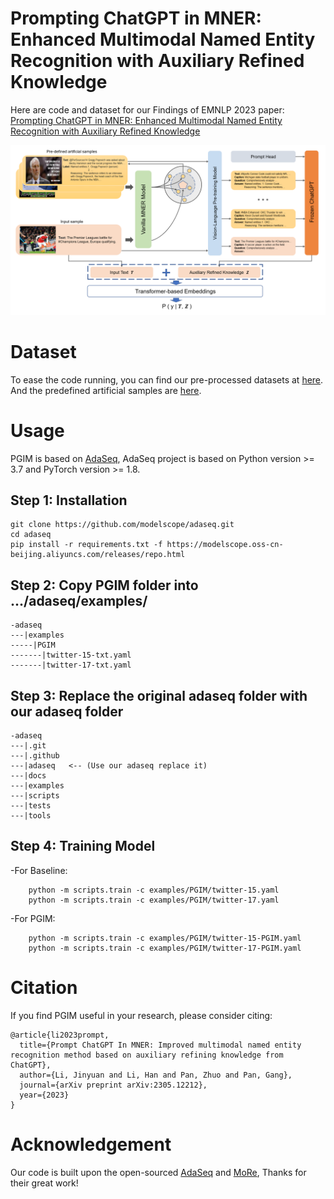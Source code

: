 # Prompting ChatGPT in MNER: Enhanced Multimodal Named Entity Recognition with Auxiliary Refined Knowledge
Here are code and dataset for our Findings of EMNLP 2023 paper: [Prompting ChatGPT in MNER: Enhanced Multimodal Named Entity Recognition with Auxiliary Refined Knowledge](https://arxiv.org/abs/2305.12212)

![My Image](main.png)

# Dataset
To ease the code running, you can find our pre-processed datasets at [here](https://www.modelscope.cn/datasets/Dexter1202/PGIM/files). And the predefined artificial samples are [here](data/ManualAnnotation).

# Usage
PGIM is based on [AdaSeq](https://github.com/modelscope/AdaSeq), AdaSeq project is based on Python version >= 3.7 and PyTorch version >= 1.8.

## Step 1: Installation
```
git clone https://github.com/modelscope/adaseq.git
cd adaseq
pip install -r requirements.txt -f https://modelscope.oss-cn-beijing.aliyuncs.com/releases/repo.html
```

## Step 2: Copy PGIM folder into .../adaseq/examples/
```
-adaseq
---|examples
-----|PGIM
-------|twitter-15-txt.yaml
-------|twitter-17-txt.yaml
```

## Step 3: Replace the original adaseq folder with our adaseq folder
```
-adaseq
---|.git
---|.github
---|adaseq   <-- (Use our adaseq replace it)  
---|docs
---|examples
---|scripts
---|tests
---|tools
```

## Step 4: Training Model
-For Baseline:
```
	python -m scripts.train -c examples/PGIM/twitter-15.yaml
	python -m scripts.train -c examples/PGIM/twitter-17.yaml
```
-For PGIM:
```
	python -m scripts.train -c examples/PGIM/twitter-15-PGIM.yaml
	python -m scripts.train -c examples/PGIM/twitter-17-PGIM.yaml
```

# Citation
If you find PGIM useful in your research, please consider citing:
```
@article{li2023prompt,
  title={Prompt ChatGPT In MNER: Improved multimodal named entity recognition method based on auxiliary refining knowledge from ChatGPT},
  author={Li, Jinyuan and Li, Han and Pan, Zhuo and Pan, Gang},
  journal={arXiv preprint arXiv:2305.12212},
  year={2023}
}
```

# Acknowledgement
Our code is built upon the open-sourced [AdaSeq](https://github.com/modelscope/AdaSeq) and [MoRe](https://github.com/modelscope/AdaSeq/tree/master/examples/MoRe), Thanks for their great work!
